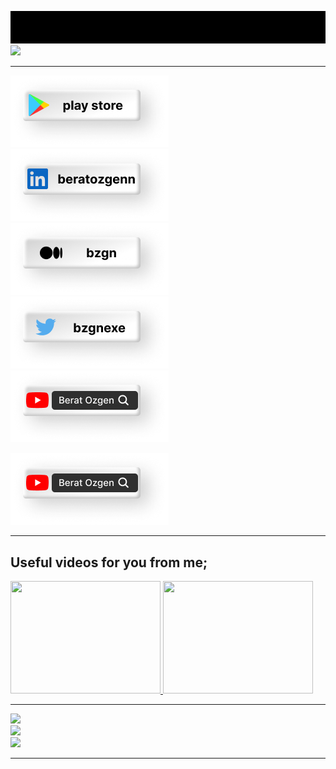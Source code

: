 ![](https://github.com/bzgnexe/bzgnexe/blob/90ca00d0e24d31c8430f1cb9ae2661b628eb398f/brt.gif)
![](https://github.com/bzgnexe/bozmaschine/blob/51a67a825976b7c58132094c81fc0557c51caf24/Github%20Cover.png)

---

[![](https://github.com/bzgnexe/bzgnexe/blob/fc687e6fab29f7ba340a89572b52b6787e7e7a93/ps.png)](https://play.google.com/store/apps/dev?id=8542067479338567572)
[![](https://github.com/bzgnexe/bzgnexe/blob/f54d316ed059726441481c1ed0eb74b6d3289474/ln.png)](https://linkedin.com/in/beratozgenn)
[![](https://github.com/bzgnexe/bzgnexe/blob/f54d316ed059726441481c1ed0eb74b6d3289474/md.png)](https://medium.com/@bzgn)
[![](https://github.com/bzgnexe/bzgnexe/blob/f54d316ed059726441481c1ed0eb74b6d3289474/tw.png)](https://twitter.com/bzgnexe)
[![](https://github.com/bzgnexe/bzgnexe/blob/f54d316ed059726441481c1ed0eb74b6d3289474/yt.png)](https://www.youtube.com/channel/UCrVoU4JFjksPxqLh3kxXydw)

<a href="https://www.youtube.com/channel/UCrVoU4JFjksPxqLh3kxXydw" target="_blank"><img src="https://github.com/bzgnexe/bzgnexe/blob/f54d316ed059726441481c1ed0eb74b6d3289474/yt.png"></a>



---

## Useful videos for you from me;
<a href= "https://www.youtube.com/watch?v=xHDZEiyW3qI" target=_blank> <img src="http://img.youtube.com/vi/xHDZEiyW3qI/0.jpg" width="240" height="180">
 <a href= "https://www.youtube.com/Q-ppw39uBJo)" target=_blank> <img src="http://img.youtube.com/vi/Q-ppw39uBJo/0.jpg" width="240" height="180">
  
  ---
  
![](https://github-readme-stats.vercel.app/api?username=bzgnexe&theme=dark&hide_border=false&include_all_commits=false&count_private=false)<br/>
![](https://github-readme-streak-stats.herokuapp.com/?user=bzgnexe&theme=dark&hide_border=false)<br/>
![](https://github-readme-stats.vercel.app/api/top-langs/?username=bzgnexe&theme=dark&hide_border=false&include_all_commits=false&count_private=false&layout=compact)

---


